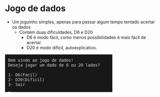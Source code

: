 # Jogo de dados

- Um joguinho simples, apenas para passar algum tempo tentado acertar os dados
    - Contém duas dificuldades, D6 e D20
        - D6 é modo fácil, como menos possíbilidades é mais fácil de acertar.
        - D20 é modo dificil, autoexplicativo.

![alt text](image.png)